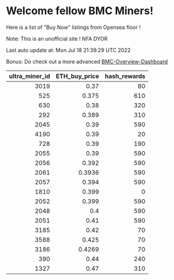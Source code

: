 # Welcome fellow BMC Miners!
Here is a list of "Buy Now" listings from Opensea floor !

Note: This is an unofficial site ! NFA DYOR

Last auto update at: Mon Jul 18 21:39:29 UTC 2022

Bonus: Do check out a more advanced [BMC-Overview-Dashboard](https://dune.com/defifunk/BMC-Overview-Dashboard)


|   ultra_miner_id |   ETH_buy_price |   hash_rewards |
|-----------------:|----------------:|---------------:|
|             3019 |          0.37   |             80 |
|              525 |          0.375  |            610 |
|              630 |          0.38   |            320 |
|              292 |          0.389  |            310 |
|             2045 |          0.39   |            590 |
|             4190 |          0.39   |             20 |
|              728 |          0.39   |            190 |
|             2055 |          0.39   |            590 |
|             2056 |          0.392  |            590 |
|             2061 |          0.3936 |            590 |
|             2057 |          0.394  |            590 |
|             1810 |          0.399  |              0 |
|             2052 |          0.399  |            590 |
|             2048 |          0.4    |            590 |
|             2051 |          0.41   |            590 |
|             3185 |          0.42   |             70 |
|             3588 |          0.425  |             70 |
|             3186 |          0.4269 |             70 |
|              390 |          0.44   |            240 |
|             1327 |          0.47   |            310 |